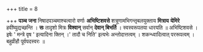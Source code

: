 +++
title = 8

+++
**पञ्च** **जना** निषादपञ्चमाश्चत्वारो वर्णाः **अभिष्टिशवसे** शत्रूणामभिगन्तृबलयुक्ताय **मित्राय** **येमिरे** हवींष्युद्यच्छन्ति । **सः** तादृशो मित्रः **विश्वान्** सर्वान् **देवान्** **बिभर्ति** । स्वस्वरूपतया धारयति ॥ अभिष्टिशवसे । इषेः ' मन्त्रे वृष ' इत्यादिना क्तिन् ।' तादौ च निति' इत्यभेः अन्तोदात्तत्वम् । शकन्ध्वादित्वात् पररूपत्वम् । बहुव्रीहौ पूर्वपदस्वरः ॥